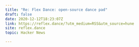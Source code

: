 ```yaml
---
title: "Re: Flex Dance: open-source dance pad"
draft: false
date: 2020-12-12T18:23:07Z
link: https://reflex.dance/?utm_medium=RSS&utm_source=hune
site: reflex.dance
topic: Hacker News  

---
```

